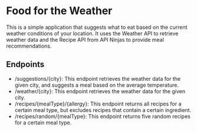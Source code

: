 # Food for the Weather
This is a simple application that suggests what to eat based on the current weather conditions of your location. It uses
the Weather API to retrieve weather data and the Recipe API from API Ninjas to provide meal recommendations. 

## Endpoints
- /suggestions/{city}: This endpoint retrieves the weather data for the given city, and suggests a meal based on the average temperature.
- /weather/{city}: This endpoint retrieves the weather data for the given city.
- /recipes/{mealType}/{allergy}: This endpoint returns all recipes for a certain meal type, but excludes recipes that contain a certain ingredient. 
- /recipes/random/{mealType}: This endpoint returns five random recipes for a certain meal type. 